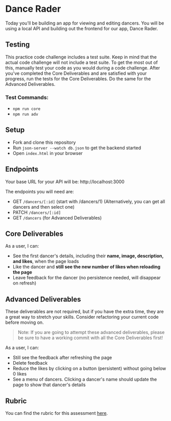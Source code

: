 # Dance Rader

Today you'll be building an app for viewing and editing dancers. You will be using a local API and building out the frontend for our app, Dance Rader.

## Testing

This practice code challenge includes a test suite. Keep in mind that the actual code challenge will not include a test suite. To get the most out of this, manually test your code as you would during a code challenge. After you've completed the Core Deliverables and are satisfied with your progress, run the tests for the Core Deliverables. Do the same for the Advanced Deliverables.

### Test Commands:
- `npm run core`
- `npm run adv`

## Setup

- Fork and clone this repository
- Run `json-server --watch db.json` to get the backend started
- Open `index.html` in your browser

## Endpoints

Your base URL for your API will be: http://localhost:3000

The endpoints you will need are:

- GET `/dancers/[:id]` (start with /dancers/1) (Alternatively, you can get all dancers and then select one)
- PATCH `/dancers/[:id]`
- GET `/dancers` (for Advanced Deliverables)

## Core Deliverables

As a user, I can:

- See the first dancer's details, including their **name, image, description, and likes**, when the page loads
- Like the dancer and **still see the new number of likes when reloading the page**
- Leave feedback for the dancer (no persistence needed, will disappear on refresh)

## Advanced Deliverables

These deliverables are not required, but if you have the extra time, they are a great way to stretch your skills. Consider refactoring your current code before moving on.

> Note: If you are going to attempt these advanced deliverables, please be sure to have a working commit with all the Core Deliverables first!

As a user, I can:

- Still see the feedback after refreshing the page
- Delete feedback
- Reduce the likes by clicking on a button (persistent) without going below 0 likes
- See a menu of dancers. Clicking a dancer's name should update the page to show that dancer's details

## Rubric

You can find the rubric for this assessment [here](https://github.com/learn-co-curriculum/se-rubrics/blob/master/module-3.md).
